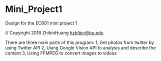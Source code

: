 # Mini_Project1
Design for the EC601 mini project 1

// Copyright 2018 ZhibinHuang hzhibin@bu.edu

There are three main parts of this program:
1, Get photos from twitter by using Twitter API
2, Using Google Vision API to analysis and describe the content
3, Using FFMPEG to convert images to videos
